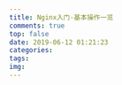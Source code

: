 ```yaml
---
title: Nginx入门-基本操作一览
comments: true
top: false
date: 2019-06-12 01:21:23
categories:
tags:
img:
---
```

